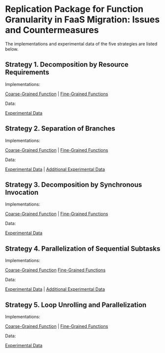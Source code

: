 # Replication Package for Function Granularity in FaaS Migration: Issues and Countermeasures
The implementations and experimental data of the five strategies are listed below.
## Strategy 1. Decomposition by Resource Requirements
Implementations:

[Coarse-Grained Function](https://github.com/faas-study/faas-study/tree/main/functions/decomposition-by-resource-requirements/coarse-grained/)
|
[Fine-Grained Functions](https://github.com/faas-study/faas-study/tree/main/functions/decomposition-by-resource-requirements/fine-grained/)

Data:

[Experimental Data](https://github.com/faas-study/faas-study/tree/main/functions/decomposition-by-resource-requirements/experimental-data.xlsx)

## Strategy 2. Separation of Branches
Implementations:

[Coarse-Grained Function](https://github.com/faas-study/faas-study/tree/main/functions/separation-of-branches/coarse-grained/)
|
[Fine-Grained Functions](https://github.com/faas-study/faas-study/tree/main/functions/separation-of-branches/fine-grained/)

Data:

[Experimental Data](https://github.com/faas-study/faas-study/tree/main/functions/separation-of-branches/experimental-data.xlsx)
|
[Additional Experimental Data](https://github.com/faas-study/faas-study/tree/main/functions/separation-of-branches/additional-experimental-data.xlsx)

## Strategy 3. Decomposition by Synchronous Invocation
Implementations:

[Coarse-Grained Function](https://github.com/faas-study/faas-study/tree/main/functions/decomposition-by-synchronous-invocation/coarse-grained/)
|
[Fine-Grained Functions](https://github.com/faas-study/faas-study/tree/main/functions/decomposition-by-synchronous-invocation/fine-grained/)

Data:

[Experimental Data](https://github.com/faas-study/faas-study/tree/main/functions/decomposition-by-synchronous-invocation/experimental-data.xlsx)
## Strategy 4. Parallelization of Sequential Subtasks
Implementations:

[Coarse-Grained Function](https://github.com/faas-study/faas-study/tree/main/functions/parallelization-of-sequential-subtasks/coarse-grained/)
[Fine-Grained Functions](https://github.com/faas-study/faas-study/tree/main/functions/parallelization-of-sequential-subtasks/fine-grained/)

Data:

[Experimental Data](https://github.com/faas-study/faas-study/tree/main/functions/parallelization-of-sequential-subtasks/experimental-data.xlsx)
|
[Additional Experimental Data](https://github.com/faas-study/faas-study/tree/main/functions/parallelization-of-sequential-subtasks/additional-experimental-data.xlsx)

## Strategy 5. Loop Unrolling and Parallelization
Implementations:

[Coarse-Grained Function](https://github.com/faas-study/faas-study/tree/main/functions/loop-unrolling-and-parallelization/coarse-grained/)
|
[Fine-Grained Functions](https://github.com/faas-study/faas-study/tree/main/functions/loop-unrolling-and-parallelization/fine-grained/)

Data:

[Experimental Data](https://github.com/faas-study/faas-study/tree/main/functions/loop-unrolling-and-parallelization/experimental-data.xlsx)

